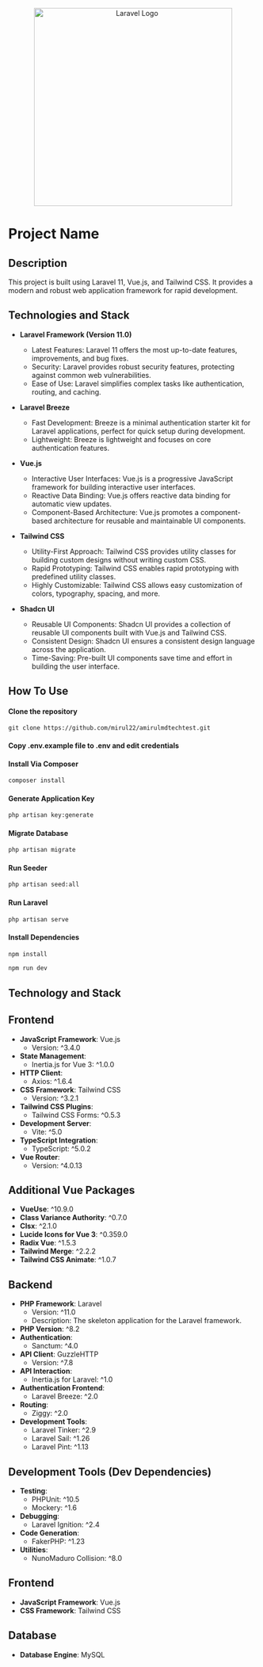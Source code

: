 <p align="center"><a href="https://laravel.com" target="_blank"><img src="https://raw.githubusercontent.com/laravel/art/master/logo-lockup/5%20SVG/2%20CMYK/1%20Full%20Color/laravel-logolockup-cmyk-red.svg" width="400" alt="Laravel Logo"></a></p>

# Project Name

## Description

This project is built using Laravel 11, Vue.js, and Tailwind CSS. It provides a modern and robust web application framework for rapid development.

## Technologies and Stack

- **Laravel Framework (Version 11.0)**
  - Latest Features: Laravel 11 offers the most up-to-date features, improvements, and bug fixes.
  - Security: Laravel provides robust security features, protecting against common web vulnerabilities.
  - Ease of Use: Laravel simplifies complex tasks like authentication, routing, and caching.

- **Laravel Breeze**
  - Fast Development: Breeze is a minimal authentication starter kit for Laravel applications, perfect for quick setup during development.
  - Lightweight: Breeze is lightweight and focuses on core authentication features.

- **Vue.js**
  - Interactive User Interfaces: Vue.js is a progressive JavaScript framework for building interactive user interfaces.
  - Reactive Data Binding: Vue.js offers reactive data binding for automatic view updates.
  - Component-Based Architecture: Vue.js promotes a component-based architecture for reusable and maintainable UI components.

- **Tailwind CSS**
  - Utility-First Approach: Tailwind CSS provides utility classes for building custom designs without writing custom CSS.
  - Rapid Prototyping: Tailwind CSS enables rapid prototyping with predefined utility classes.
  - Highly Customizable: Tailwind CSS allows easy customization of colors, typography, spacing, and more.

- **Shadcn UI**
  - Reusable UI Components: Shadcn UI provides a collection of reusable UI components built with Vue.js and Tailwind CSS.
  - Consistent Design: Shadcn UI ensures a consistent design language across the application.
  - Time-Saving: Pre-built UI components save time and effort in building the user interface.

## How To Use

#### Clone the repository

```
git clone https://github.com/mirul22/amirulmdtechtest.git
```
#### Copy .env.example file to .env and edit credentials

#### Install Via Composer

```bash
composer install
```

#### Generate Application Key

```bash
php artisan key:generate
```

#### Migrate Database

```bash
php artisan migrate
```

#### Run Seeder

```bash
php artisan seed:all
```

#### Run Laravel

```bash
php artisan serve
```

#### Install Dependencies

```bash
npm install

npm run dev
```

## Technology and Stack

## Frontend
- **JavaScript Framework**: Vue.js
  - Version: ^3.4.0
- **State Management**:
  - Inertia.js for Vue 3: ^1.0.0
- **HTTP Client**:
  - Axios: ^1.6.4
- **CSS Framework**: Tailwind CSS
  - Version: ^3.2.1
- **Tailwind CSS Plugins**:
  - Tailwind CSS Forms: ^0.5.3
- **Development Server**:
  - Vite: ^5.0
- **TypeScript Integration**:
  - TypeScript: ^5.0.2
- **Vue Router**:
  - Version: ^4.0.13

## Additional Vue Packages
- **VueUse**: ^10.9.0
- **Class Variance Authority**: ^0.7.0
- **Clsx**: ^2.1.0
- **Lucide Icons for Vue 3**: ^0.359.0
- **Radix Vue**: ^1.5.3
- **Tailwind Merge**: ^2.2.2
- **Tailwind CSS Animate**: ^1.0.7

## Backend
- **PHP Framework**: Laravel
  - Version: ^11.0
  - Description: The skeleton application for the Laravel framework.
- **PHP Version**: ^8.2
- **Authentication**:
  - Sanctum: ^4.0
- **API Client**: GuzzleHTTP
  - Version: ^7.8
- **API Interaction**:
  - Inertia.js for Laravel: ^1.0
- **Authentication Frontend**:
  - Laravel Breeze: ^2.0
- **Routing**:
  - Ziggy: ^2.0
- **Development Tools**:
  - Laravel Tinker: ^2.9
  - Laravel Sail: ^1.26
  - Laravel Pint: ^1.13

## Development Tools (Dev Dependencies)
- **Testing**:
  - PHPUnit: ^10.5
  - Mockery: ^1.6
- **Debugging**:
  - Laravel Ignition: ^2.4
- **Code Generation**:
  - FakerPHP: ^1.23
- **Utilities**:
  - NunoMaduro Collision: ^8.0

## Frontend
- **JavaScript Framework**: Vue.js
- **CSS Framework**: Tailwind CSS

## Database
- **Database Engine**: MySQL